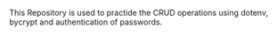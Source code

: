 This Repository is used to practide the CRUD operations using dotenv, bycrypt and authentication of passwords.
